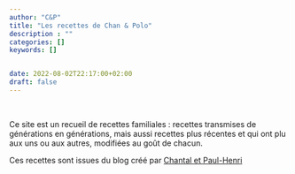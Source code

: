 ```yaml
---
author: "C&P"
title: "Les recettes de Chan & Polo"
description : ""
categories: []
keywords: []


date: 2022-08-02T22:17:00+02:00
draft: false
---
```

<br>
 <div class="bg-mycolor-300 border-4 border-mycolor-600 border-double p-12 text-center">
      <p >Ce site est un recueil de recettes familiales : recettes transmises de générations en générations, mais aussi recettes plus récentes et qui ont plu aux uns ou aux autres, modifiées au goût de chacun.</p>
      <p>Ces recettes sont issues du blog créé par <a class="italic" href="http://chanpolo.blogspot.com/">Chantal et Paul-Henri<a></a></p>
</div>

